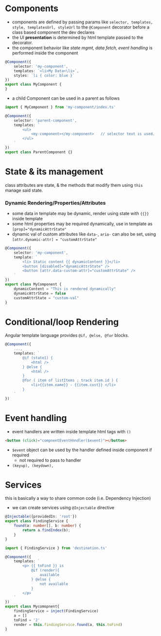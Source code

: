 # Components
- components are defined by passing params like `selector, templates, style, templatesUrl, styleUrl` to the  `@Component` decorator before a class based component the dev declares
- the UI **presentation** is determined by html template passed to the decorator.
- the component behavior like *state mgmt, data fetch, event handling* is performed inside the component
```ts
@Component({
    selector: 'my-component',
    templates: `<li>My Data<\li>`,
    styles: `li { color: blue }`
})
export class MyComponent {
}
```
- a child Component can be used in a parent as follows
```ts
import { MyComponent } from 'my-component/index.ts'

@Component({
    selector: 'parent-component',
    templates: `
        <ul>
            <my-component></my-component>   // selector text is used.
        </ul>
    `
})
export class ParentComponent {}
```

# State & its management
class attributes are state, & the methods that modify them using `this` manage said state.

### Dynamic Rendering/Properties/Attributes
- some data in template may be dynamic, render using state with `{{}}` inside template
- some html properties may be required dynamically, use in template as `[prop]="dynamicAttrState"`
- dynamic val of custom attributes like `data-`, `aria-` can also be set, using `[attr.dynamic-attr] = "customAttrState"`
```ts
@Component({
    selector: 'my-component',
    template: `
        <li> Static content {{ dynamicContent }}</li>
        <button [disabled]="dynamicAttrState" />
        <button [attr.data-custom-attr]="customAttrState" />
    `
})
export class MyComponent {
    dynamicContent = "This is rendered dynamically"
    dynamicAttrState = false
    customAttrState = "custom-val"
}
```

# Conditional/loop Rendering
Angular template language provides `@if, @else, @for` blocks.
```ts
@Component({
    ...,
    templates: `
        @if (state1) {
            <html />
        } @else {
            <html /> 
        }
        @for ( item of listItems ; track item.id ) {
            <li>{{item.name}} - {{item.cost}} </li>
        }
    `
})
```

# Event handling
- event handlers are written inside template html tags with `()`
```html
<button (click)="compnentEventHnndler($event)"></button>
```
- `$event` object can be used by the handler defined inside component if required
    - not required to pass to handler
- `(keyup), (keydown), `

# Services
this is basically a way to share common code (i.e. Dependency Injection)
- we can create services using `@Injectable` directive
```ts
@Injectable({providedIn: 'root'})
export class FindingService {
    found(a: number[], b: number) {
        return a.findIndex(b);
    }
}
```
```ts
import { FindingService } from 'destination.ts'

@Component({
    templates: `
        <p> {{ toFind }} is 
            @if (render){
                available
            } @else {
                not available 
            }
        </p>
    `
})
export class Mycomopnent{
    findingService = inject(FindingService)
    a = []
    toFind = '2'
    render = this.findingService.found(a, this.toFind)
}
```